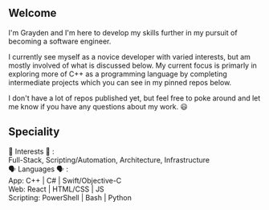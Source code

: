 ## Welcome
I'm Grayden and I'm here to develop my skills further in my pursuit of becoming a software engineer. 

I currently see myself as a novice developer with varied interests, but am mostly involved of what is discussed below.
My current focus is primarly in exploring more of C++ as a programming language by completing intermediate projects which you can 
see in my pinned repos below. 

I don't have a lot of repos published yet, but feel free to poke around and let me know if you have any questions about my work. 😃

## Speciality
🧠 Interests 🧠 : 
<br>
Full-Stack, Scripting/Automation, Architecture, Infrastructure
<br>
🗣️ Languages 🗣️ : <br>
App: C++ | C# | Swift/Objective-C <br>
Web: React | HTML/CSS | JS <br>
Scripting: PowerShell | Bash | Python <br>

